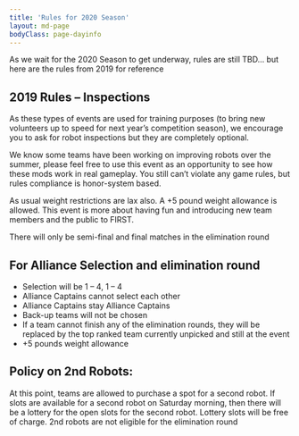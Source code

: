 ```yaml
---
title: 'Rules for 2020 Season'
layout: md-page
bodyClass: page-dayinfo
---
```


As we wait for the 2020 Season to get underway, rules are still TBD… but here are the rules from 2019 for reference

## 2019 Rules – Inspections

As these types of events are used for training purposes (to bring new volunteers up to speed for next year’s competition season), we encourage you to ask for robot inspections but they are completely optional.

We know some teams have been working on improving robots over the summer, please feel free to use this event as an opportunity to see how these mods work in real gameplay.  You still can’t violate any game rules, but rules compliance is honor-system based.

As usual weight restrictions are lax also.  A +5 pound weight allowance is allowed.  This event is more about having fun and introducing new team members and the public to FIRST.

There will only be semi-final and final matches in the elimination round

## For Alliance Selection and elimination round

*    Selection will be 1 – 4, 1 – 4
*    Alliance Captains cannot select each other
*    Alliance Captains stay Alliance Captains
*    Back-up teams will not be chosen
*    If a team cannot finish any of the elimination rounds, they will be replaced by the top ranked team currently unpicked and still at the event
*    +5 pounds weight allowance

## Policy on 2nd Robots:

At this point, teams are allowed to purchase a spot for a second robot. If slots are available for a second robot on Saturday morning, then there will be a lottery for the open slots for the second robot. Lottery slots will be free of charge. 2nd robots are not eligible for the elimination round
